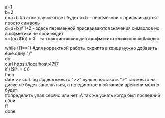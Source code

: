 a=1  
b=2  
c=a+b		#в этом случае ответ будет a+b - переменной с присваиваются просто символы  
d=$a+$b		# 1+2 - здесь переменной присваиваются значения символов но арифметики не происходит  
e=$(($a+$b))	# 3 - так как синтаксис для арифметики сложения соблюден  
  
  
  
while ((1==1) #для корректной работы скрипта в конце нужно добавить еще одну ")"  
do  
curl https://localhost:4757  
if (($? != 0))  
then  
date >> curl.log #здесь вместо ">>" лучше поставить ">" так место на диске не будет заполняться, а по единственной записи времени можно будет  
		 #определить упал сервис или нет. А так же узнать когда был последний сбой  
fi  
done  
